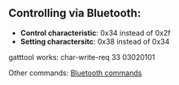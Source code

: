 ## Controlling via Bluetooth:

- **Control characteristic**: 0x34 instead of 0x2f
- **Setting charactersitc**: 0x38 instead of 0x34

gatttool works: char-write-req 33 03020101

Other commands: [Bluetooth commands](/Bluetooth/ArchLinux.md)

